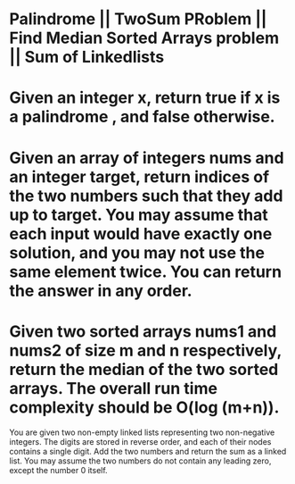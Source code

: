 # Palindrome || TwoSum PRoblem || Find Median Sorted Arrays problem || Sum of Linkedlists



Given an integer x, return true if x is a palindrome , and false otherwise.
==========
Given an array of integers nums and an integer target, return indices of the two numbers such that they add up to target.
You may assume that each input would have exactly one solution, and you may not use the same element twice.
You can return the answer in any order.
=========
Given two sorted arrays nums1 and nums2 of size m and n respectively, return the median of the two sorted arrays.
The overall run time complexity should be O(log (m+n)).
=====
You are given two non-empty linked lists representing two non-negative integers. The digits are stored in reverse order, and each of their nodes contains a single digit. Add the two numbers and return the sum as a linked list.
You may assume the two numbers do not contain any leading zero, except the number 0 itself.
